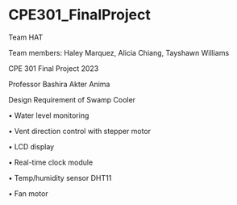 # CPE301_FinalProject

Team HAT

Team members: Haley Marquez, Alicia Chiang, Tayshawn Williams


CPE 301 Final Project 2023

Professor Bashira Akter Anima


Design Requirement of Swamp Cooler

• Water level monitoring

• Vent direction control with stepper motor

• LCD display

• Real-time clock module

• Temp/humidity sensor DHT11

• Fan motor
